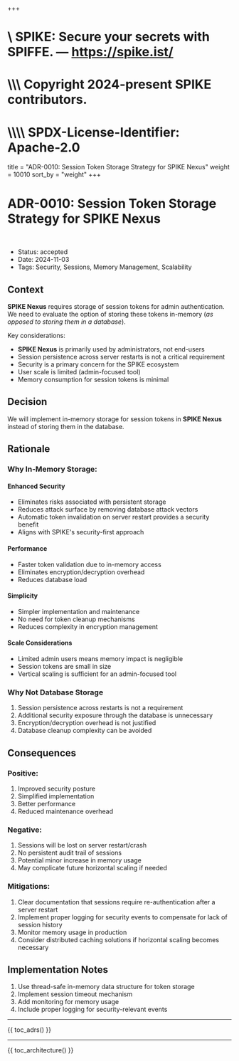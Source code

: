 +++
#    \\ SPIKE: Secure your secrets with SPIFFE. — https://spike.ist/
#  \\\\\ Copyright 2024-present SPIKE contributors.
# \\\\\\\ SPDX-License-Identifier: Apache-2.0

title = "ADR-0010: Session Token Storage Strategy for SPIKE Nexus"
weight = 10010
sort_by = "weight"
+++

# ADR-0010: Session Token Storage Strategy for SPIKE Nexus

<br style="clear:both" />

- Status: accepted
- Date: 2024-11-03
- Tags: Security, Sessions, Memory Management, Scalability

## Context

**SPIKE Nexus** requires storage of session tokens for admin authentication. 
We need to evaluate the option of storing these tokens in-memory (*as opposed
to storing them in a database*).

Key considerations:
* **SPIKE Nexus** is primarily used by administrators, not end-users
* Session persistence across server restarts is not a critical requirement
* Security is a primary concern for the SPIKE ecosystem
* User scale is limited (admin-focused tool)
* Memory consumption for session tokens is minimal

## Decision

We will implement in-memory storage for session tokens in **SPIKE Nexus** 
instead of storing them in the database.

## Rationale

### Why In-Memory Storage:

#### **Enhanced Security**
* Eliminates risks associated with persistent storage
* Reduces attack surface by removing database attack vectors
* Automatic token invalidation on server restart provides a security benefit
* Aligns with SPIKE's security-first approach

#### **Performance**
* Faster token validation due to in-memory access
* Eliminates encryption/decryption overhead
* Reduces database load

#### **Simplicity**
* Simpler implementation and maintenance
* No need for token cleanup mechanisms
* Reduces complexity in encryption management

#### **Scale Considerations**
* Limited admin users means memory impact is negligible
* Session tokens are small in size
* Vertical scaling is sufficient for an admin-focused tool

### Why Not Database Storage
1. Session persistence across restarts is not a requirement
2. Additional security exposure through the database is unnecessary
3. Encryption/decryption overhead is not justified
4. Database cleanup complexity can be avoided

## Consequences

### Positive:
1. Improved security posture
2. Simplified implementation
3. Better performance
4. Reduced maintenance overhead

### Negative:
1. Sessions will be lost on server restart/crash
2. No persistent audit trail of sessions
3. Potential minor increase in memory usage
4. May complicate future horizontal scaling if needed

### Mitigations:
1. Clear documentation that sessions require re-authentication after a server 
   restart
2. Implement proper logging for security events to compensate for lack of 
   session history
3. Monitor memory usage in production
4. Consider distributed caching solutions if horizontal scaling becomes
   necessary

## Implementation Notes
1. Use thread-safe in-memory data structure for token storage
2. Implement session timeout mechanism
3. Add monitoring for memory usage
4. Include proper logging for security-relevant events

----

{{ toc_adrs() }}

----

{{ toc_architecture() }}
